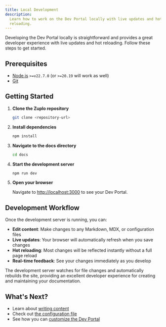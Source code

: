 ```yaml
---
title: Local Development
description:
  Learn how to work on the Dev Portal locally with live updates and hot
  reloading.
---
```


Developing the Dev Portal locally is straightforward and provides a great
developer experience with live updates and hot reloading. Follow these steps to
get started.

## Prerequisites

- [Node.js](https://nodejs.org) `>=v22.7.0` (or `>=20.19` will work as well)
- [Git](https://git-scm.com)

## Getting Started

<Stepper>

1. **Clone the Zuplo repository**

   ```bash
   git clone <repository-url>
   ```

1. **Install dependencies**

   ```bash
   npm install
   ```

1. **Navigate to the docs directory**

   ```bash
   cd docs
   ```

1. **Start the development server**

   ```bash
   npm run dev
   ```

1. **Open your browser**

   Navigate to [http://localhost:3000](http://localhost:3000) to see your Dev
   Portal.

</Stepper>

## Development Workflow

Once the development server is running, you can:

- **Edit content**: Make changes to any Markdown, MDX, or configuration files
- **Live updates**: Your browser will automatically refresh when you save
  changes
- **Hot reloading**: Most changes will be reflected instantly without a full
  page reload
- **Real-time feedback**: See your changes immediately as you develop

The development server watches for file changes and automatically rebuilds the
site, providing an excellent developer experience for creating and maintaining
your documentation.

## What's Next?

- Learn about [writing content](./zudoku/writing.mdx)
- Check out [the configuration file](./zudoku/configuration/overview)
- See how you can
  [customize the Dev Portal](./zudoku/customization/colors-theme)
